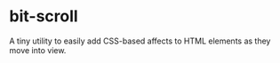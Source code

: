 # bit-scroll
A tiny utility to easily add CSS-based affects to HTML elements as they move into view.
